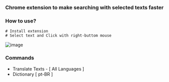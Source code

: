 ### Chrome extension to make searching with selected texts faster

### How to use?
```
# Install extension
# Select text and Click with right-buttom mouse
```

![image](https://user-images.githubusercontent.com/41262469/120911385-99d40800-c65d-11eb-9753-c00c53372eda.png)

### Commands
- Translate Texts - [ All Languages ]
- Dictionary [ pt-BR ]
